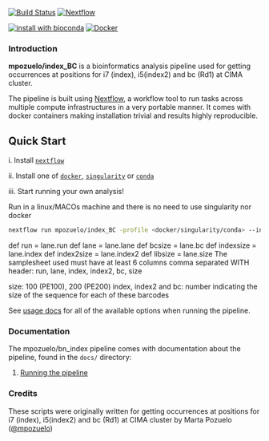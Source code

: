 [![Build Status](https://travis-ci.org/mpozuelo/MGI_demux.svg?branch=master)](https://travis-ci.org/mpozuelo/MGI_demux)
[![Nextflow](https://img.shields.io/badge/nextflow-%E2%89%A519.04.0-brightgreen.svg)](https://www.nextflow.io/)

[![install with bioconda](https://img.shields.io/badge/install%20with-bioconda-brightgreen.svg)](http://bioconda.github.io/)
[![Docker](https://img.shields.io/docker/automated/nfcore/rnaseq.svg)](https://hub.docker.com/r/nfcore/rnaseq/)

### Introduction

**mpozuelo/index_BC** is a bioinformatics analysis pipeline used for getting occurrences at positions for i7 (index), i5(index2) and bc (Rd1) at CIMA cluster.

The pipeline is built using [Nextflow](https://www.nextflow.io), a workflow tool to run tasks across multiple compute infrastructures in a very portable manner. It comes with docker containers making installation trivial and results highly reproducible.

## Quick Start

i. Install [`nextflow`](https://nf-co.re/usage/installation)

ii. Install one of [`docker`](https://docs.docker.com/engine/installation/), [`singularity`](https://www.sylabs.io/guides/3.0/user-guide/) or [`conda`](https://conda.io/miniconda.html)

iii. Start running your own analysis!

Run in a linux/MACOs machine and there is no need to use singularity nor docker

```bash
nextflow run mpozuelo/index_BC -profile <docker/singularity/conda> --input 'samplesheet.txt'
```

def run = lane.run
def lane = lane.lane
def bcsize = lane.bc
def indexsize = lane.index
def index2size = lane.index2
def libsize = lane.size
The samplesheet used must have at least 6 columns comma separated WITH header: run, lane, index, index2, bc, size

size: 100 (PE100), 200 (PE200)
index, index2 and bc: number indicating the size of the sequence for each of these barcodes

See [usage docs](docs/usage.md) for all of the available options when running the pipeline.

### Documentation

The mpozuelo/bn_index pipeline comes with documentation about the pipeline, found in the `docs/` directory:

1. [Running the pipeline](docs/usage.md)

### Credits

These scripts were originally written for getting occurrences at positions for i7 (index), i5(index2) and bc (Rd1) at CIMA cluster by Marta Pozuelo ([@mpozuelo](https://github.com/mpozuelo))
